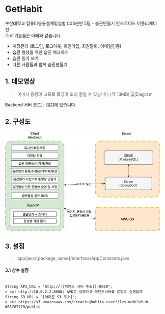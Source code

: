 # GetHabit  
부산대학교 컴퓨터응용설계및실험 004분반 5팀 - 습관만들기 안드로이드 어플리케이션  
주요 기능들은 아래와 같습니다.  
- 계정관리 (로그인, 로그아웃, 회원가입, 회원탈퇴, 이메일인증) 
- 습관 형성을 위한 습관 체크하기
- 습관 일기 쓰기
- 다른 사람들과 함께 습관만들기

## 1. 데모영상
> 이미지 용량이 크므로 로딩이 오래 걸릴 수 있습니다 (약 13MB)
![Diagram](./misc/gethabit_demo.gif)

Backend 서버 코드는 [여기](https://github.com/pnu-004-team5/CreatingHabits)에 있습니다.

## 2. 구성도
![Diagram](./misc/gethabit_diagram.png)

## 3. 설정
> app/java/[package_name]/interface/AppConstants.java
  
#### 3.1 상수 설정 
<pre>
<code>
String API_URL = "http://[[백엔드 서버 주소]]:8080";
> ex) http://10.0.2.2:8080; AVD로 실행하고 백엔드서버를 로컬로 실행할때
String S3_URL = "[아마존 S3 주소]"; 
> ex) https://s3.amazonaws.com/creatinghabits-userfiles-mobilehub-665767729/public
</code>
</pre>





